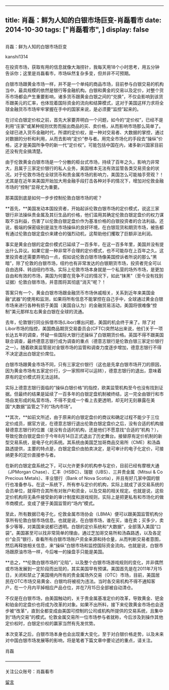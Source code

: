 
---
title:  肖磊：鲜为人知的白银市场巨变-肖磊看市
date: 2014-10-30
tags: ["肖磊看市", ]
display: false
---


## 



肖磊：鲜为人知的白银市场巨变




kanshi1314




在投资市场，获取有用的信息就像大海捞针，我每天用18个小时思考，用五分钟告诉你；这里是肖磊看市，市场纵然复杂多变，但并非不可预期。


白银市场跟黄金市场一样，并不是一个单纯的商品市场，目前参与白银交易的机构当中，最具规模的依然是银行等金融机构。白银和黄金的交易以及定价，对整个货币市场都会产生重要影响，诸多货币跟黄金白银之间的“兑换”，不仅会影响到该货币跟美元的汇率，也体现着国际资金的流向和结算模式，这对于美国这样力求将全球金融货币市场牢牢掌握在手中的国家来说，是必须要“监控”起来的。

在讨论白银定价权之前，首先大家要弄明白一个问题，如今的“定价权”，已经不是利用“庄家”或某种规则优势而报出商品的买、卖价格，从而影响市场那么简单了。全球已进入货币金融时代，所谓的定价权，是一种对交易者、大数据的掌控，通过对数据的分析和利用，从而去影响“定价”参与者。用完全市场化的手段去“操纵”价格，这才是美国所争夺的新一代“定价权”。可能包括中国在内，诸多新兴国家目前还没有完全搞清楚。

由于伦敦黄金白银市场是一个分散的柜台式市场，持续了百年之久，影响力非常大，且属于三家定价银行的私人业务，美国根本无法有效监管各类交易资金的状况。对于伦敦市场在全球货币和贵金属市场的影响力，美国怎么可能袖手旁观？！尤其是在近年来美国开始加大用金融手段打击各种对手的情况下，增加对伦敦金融市场的“控制”显得尤为重要。

那美国到底是如何一步步控制伦敦白银市场的呢？

**首先，**美国发动本国投资者，开始起诉伦敦白银市场的定价模式，说这三家银行非法操纵贵金属及其衍生品的价格，他们滥用其确定伦敦白银定盘价的权力谋取不当利益，伤害了以伦敦白银定盘价作为基准价格的白银投资者的合法利益。还说，极端的保密级别是滋生市场操纵的良好环境，在白银现货和期货市场，被告都有通过伦敦白银定盘价来建仓的强烈动机，这帮助他们攫取了巨额非法利润。

事实是黄金白银的定盘价模式已延续了一百多年，在这一百多年里，美国并没有提出什么异议。如果它是一种非常不合理的定价模式，也不可能存在上百年之久。这里投资者还需要弄明白一点，假如说伦敦白银市场像美国控诉者所说的那么“黑暗”，除了伦敦的白银市场，纽约也有非常发达的白银期货市场，投资者完全可以自由选择、转战纽约市场。实际上伦敦市场本身就是一个私营的场外市场，是更加自由和有效的市场，美国为何要在竞争不过的情况下，如此“抹黑”（至今没有找到证据）伦敦白银市场，并意图将其彻底“消灭”呢？！

答案只有一个，黄金白银市场跟金融货币市场休戚相关，关系到近年来美国金融“武器”的使用和监测，如果将所有信息不能掌控在自己手中，全球通过黄金白银市场来进行各种有损于美国（美国自认为）的金融贸易活动，美国将很难像“控制”美元那样左右黄金白银在全球的流通。

去年，伦敦银行同业拆借市场(Libor)爆出问题，美国的机会终于来了。除了对Libor市场的指控，美国商品期货交易委员会(CFTC)突然站出来说，他们关于一项长达五年的调查，怀疑一些国际大银行还操纵了白银期货价格。英国不得不跟美国联合调查，最终德意志银行成为调查的重点（德意志银行是伦敦白银三家定价银行之一）。随着欧美监管层对金银市场的监管和调查力度逐步增加，德意志银行不得不决定退出白银定价席位。

白银市场跟黄金市场不同，只有三家定价银行（这也是先拿白银市场开刀的原因，因为黄金市场有五家定价行，少一家照样可以运转），德意志银行的退出，意味着原有的定价模式将无法运转。

实际上德意志银行面临的“操纵白银价格”的指控，欧美监管机构至今也没有找到证据。但最终的结果是延续了一百多年的白银定盘机制被终结，这一完全由银行和市场自发形成的私营市场，不得不变成一个看上去更透明，却无时无刻暴露在美国“大数据”监管之下的“场内市场”。

**其次，**如前文所述，由于原来的白银定盘价的商议和确定过程不能少于三位定价成员，据官方说，在德意志银行退出伦敦白银定盘价之后，没有合适的机构接替德意志银行的位置（是没有合适的机构，还是他们不愿意找“合适的”机构？），导致伦敦白银定盘价于今年8月14日正式退出了历史舞台。接替原有定价机制的新型交易系统，是电子化的系统。其系统由美国芝加哥商品交易所（CME）和汤森路透提供，主要的特点是，白银定盘价由拍卖决定，是可审计的电子化定价，可接纳更多的定价直接参与者。

在新的白银定盘系统之下，可以允许更多的机构参与定价，目前已经有摩根大通（JPMorgan Chase）、汇丰（HSBC）、瑞银（UBS）、三井贵金属（Mitsui &amp; Co Precious Metals）、丰业银行（Bank of Nova Scotia），并且有好几家中国的银行也准备参与。在这一系统下，所有参与定价的机构，实际上就成了该交易系统的会员单位，就得符合其所有对账户和资金，以及交易的相关规定。也就是说，这些定价机构将无条件接受新的审计制度和游戏规则，实际上是把更私有和市场化的做市商模式，变成了便于美国监管的“场内”模式。

至此，所有数据已电子化，伦敦金属市场协会（LBMA）便可以跟美国监管机构分享所有伦敦白银市场信息。也就是说，在白银市场，谁在买，谁在卖；买多少，卖多少等等，对美国来说都已透明。白银的定价系统和“大数据”，全部落入美国“口袋”。美国甚至可以找非常简单的理由，通过芝加哥交易所和汤森路透，以及各定价“会员”银行，查看所有白银市场账户资金来源和持仓量，从而判断交易者意图，然后再释放相关信息，来“操纵”白银市场和监控国际资金流向。也就是说，白银市场跟原油市场一样，今后唯一的操盘手只能是美国。

**总之，**伦敦白银市场的“沦陷”，以及整个白银市场游戏规则的变化，并非偶然或市场发展到一定阶段而出现的，其实美国早有预谋。美国首先是在2011年7月15日，关闭和禁止了美国境内所有的贵金属场外交易（OTC）市场，目前，美国居民在OTC市场交易黄金、白银均将被视为违法。当时各交易机构不得不通知客户，在一个月内平掉相应产品仓位，并在7月15日全部被自动清仓。

不仅是在白银市场，由美国触动的，关于贵金属基准定价的改革，导致黄金、钯金和铂金的定盘价也将成为改革的对象。如果不出所料，接下来伦敦黄金市场也会逐步被“改革”，直到全都变成由美国可控制的公司或机构所提供的交易系统，且集中到“场内交易”的模式。伦敦金属交易所一位市场参与者就称，今后涉及到操作其他定价权时，白银定价权的赢家当然有先发优势。

本次变革之后，白银市场本身也会出现重大变化，至于对白银价格走势，以及未来对中国白银市场发展等的影响，将是笔者下篇文章中要论述的重点，请关注。

 

 肖磊



————————





关注公众账号：肖磊看市













[留言](javascript:;)


